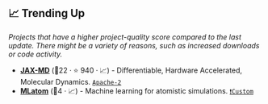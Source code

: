 ## 📈 Trending Up

_Projects that have a higher project-quality score compared to the last update. There might be a variety of reasons, such as increased downloads or code activity._

- <b><a href="https://github.com/jax-md/jax-md">JAX-MD</a></b> (🥇22 ·  ⭐ 940 · 📈) - Differentiable, Hardware Accelerated, Molecular Dynamics. <code><a href="http://bit.ly/3nYMfla">Apache-2</a></code>
- <b><a href="http://mlatom.com/">MLatom</a></b> (🥉4 · 📈) - Machine learning for atomistic simulations. <code><a href="https://creativecommons.org/licenses/by-nc-nd/4.0/">❗️Custom</a></code>

